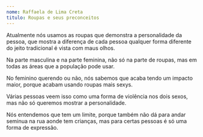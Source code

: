 ```yaml
--- 
nome: Raffaela de Lima Creta
titulo: Roupas e seus preconceitos
---
```


Atualmente nós usamos as roupas que demonstra a personalidade da pessoa, que mostra a diferença de cada pessoa  qualquer forma diferente do jeito tradicional é vista com maus olhos.

Na parte masculina e na parte feminina, não só na parte de roupas, mas em todas as áreas que a população pode usar.

No feminino querendo ou não, nós sabemos que acaba tendo um impacto maior, porque acabam usando roupas mais sexys.

Várias pessoas veem isso como uma forma de violência nos dois sexos, mas não só queremos mostrar a personalidade.

Nós entendemos que tem um limite, porque também não dá para andar seminua na rua aonde tem crianças, mas para certas pessoas é só uma forma de expressão.


